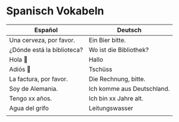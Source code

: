 # Spanisch Vokabeln

| Español                    | Deutsch                    |
| -------------------------- | -------------------------- |
| Una cerveza, por favor.    | Ein Bier bitte.            |
| ¿Dónde está la biblioteca? | Wo ist die Bibliothek?     |
| Hola 👋                     | Hallo                      |
| Adiós 👋                    | Tschüss                    |
| La factura, por favor.     | Die Rechnung, bitte.       |
| Soy de Alemania.           | Ich komme aus Deutschland. |
| Tengo xx años.             | Ich bin xx Jahre alt.      |
| Agua del grifo             | Leitungswasser             |
|                            |                            |